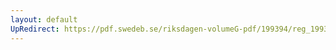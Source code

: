 ```yaml
---
layout: default
UpRedirect: https://pdf.swedeb.se/riksdagen-volumeG-pdf/199394/reg_199394/reg_199394_0043.pdf
---
```

